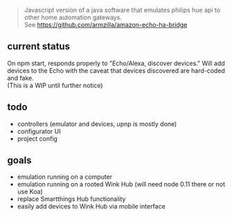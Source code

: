 > Javascript version of a java software that emulates philips hue api to other home automation gateways.   
> See https://github.com/armzilla/amazon-echo-ha-bridge

## current status
On npm start, responds properly to "Echo/Alexa, discover devices." Will add devices to the Echo with the caveat that devices discovered are hard-coded and fake.   
(This is a WIP until further notice) 

## todo
- controllers (emulator and devices, upnp is mostly done)
- configurator UI
- project config

## goals
- emulation running on a computer
- emulation running on a rooted Wink Hub (will need node 0.11 there or not use Koa)
- replace Smartthings Hub functionality
- easily add devices to Wink Hub via mobile interface
